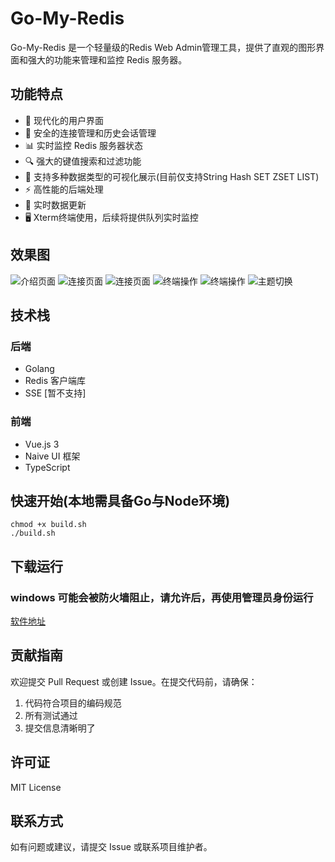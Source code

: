 # Go-My-Redis

Go-My-Redis 是一个轻量级的Redis Web Admin管理工具，提供了直观的图形界面和强大的功能来管理和监控 Redis 服务器。

## 功能特点

- 🚀 现代化的用户界面
- 🔐 安全的连接管理和历史会话管理
- 📊 实时监控 Redis 服务器状态
- 🔍 强大的键值搜索和过滤功能
- 📝 支持多种数据类型的可视化展示(目前仅支持String Hash SET ZSET LIST)
- ⚡ 高性能的后端处理
- 🔄 实时数据更新
- 🖥 Xterm终端使用，后续将提供队列实时监控

## 效果图

![介绍页面](https://i.imgur.com/xJZ7w0A.png)
![连接页面](https://i.imgur.com/78B5mum.png)
![连接页面](https://i.imgur.com/aAFBt7y.png)
![终端操作](https://i.imgur.com/d6FBivI.png)
![终端操作](https://i.imgur.com/ODSgxRw.png)
![主题切换](https://i.imgur.com/78B5mum.png)


## 技术栈

### 后端
- Golang
- Redis 客户端库
- SSE [暂不支持]

### 前端
- Vue.js 3
- Naive UI 框架
- TypeScript

## 快速开始(本地需具备Go与Node环境)

```shell
chmod +x build.sh
./build.sh
```

## 下载运行

### windows 可能会被防火墙阻止，请允许后，再使用管理员身份运行

[软件地址](https://github.com/voyager-go/go-my-redis/releases/tag/1.1)

## 贡献指南

欢迎提交 Pull Request 或创建 Issue。在提交代码前，请确保：

1. 代码符合项目的编码规范
2. 所有测试通过
3. 提交信息清晰明了

## 许可证

MIT License

## 联系方式

如有问题或建议，请提交 Issue 或联系项目维护者。 